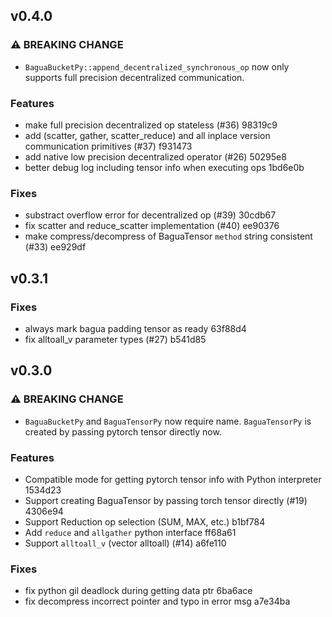 ## v0.4.0

### ⚠ BREAKING CHANGE

* `BaguaBucketPy::append_decentralized_synchronous_op` now only supports full precision decentralized communication.

### Features

* make full precision decentralized op stateless (#36) 98319c9
* add (scatter, gather, scatter_reduce) and all inplace version communication primitives (#37) f931473
* add native low precision decentralized operator (#26) 50295e8
* better debug log including tensor info when executing ops 1bd6e0b

### Fixes

* substract overflow error for decentralized op (#39) 30cdb67
* fix scatter and reduce_scatter implementation (#40) ee90376
* make compress/decompress of BaguaTensor `method` string consistent (#33) ee929df

## v0.3.1

### Fixes

* always mark bagua padding tensor as ready 63f88d4
* fix alltoall_v parameter types (#27) b541d85

## v0.3.0

### ⚠ BREAKING CHANGE

* `BaguaBucketPy` and `BaguaTensorPy` now require name. `BaguaTensorPy` is created by passing pytorch tensor directly now.

### Features

* Compatible mode for getting pytorch tensor info with Python interpreter 1534d23
* Support creating BaguaTensor by passing torch tensor directly (#19) 4306e94
* Support Reduction op selection (SUM, MAX, etc.) b1bf784
* Add `reduce` and `allgather` python interface ff68a61
* Support `alltoall_v` (vector alltoall) (#14) a6fe110

### Fixes

* fix python gil deadlock during getting data ptr 6ba6ace
* fix decompress incorrect pointer and typo in error msg a7e34ba
